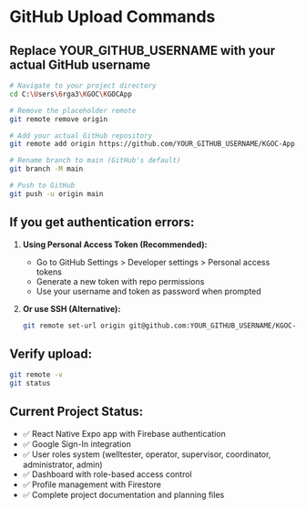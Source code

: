 # GitHub Upload Commands

## Replace YOUR_GITHUB_USERNAME with your actual GitHub username

```bash
# Navigate to your project directory
cd C:\Users\6rga3\KGOC\KGOCApp

# Remove the placeholder remote
git remote remove origin

# Add your actual GitHub repository
git remote add origin https://github.com/YOUR_GITHUB_USERNAME/KGOC-App.git

# Rename branch to main (GitHub's default)
git branch -M main

# Push to GitHub
git push -u origin main
```

## If you get authentication errors:

1. **Using Personal Access Token (Recommended):**
   - Go to GitHub Settings > Developer settings > Personal access tokens
   - Generate a new token with repo permissions
   - Use your username and token as password when prompted

2. **Or use SSH (Alternative):**
   ```bash
   git remote set-url origin git@github.com:YOUR_GITHUB_USERNAME/KGOC-App.git
   ```

## Verify upload:
```bash
git remote -v
git status
```

## Current Project Status:
- ✅ React Native Expo app with Firebase authentication  
- ✅ Google Sign-In integration
- ✅ User roles system (welltester, operator, supervisor, coordinator, administrator, admin)
- ✅ Dashboard with role-based access control
- ✅ Profile management with Firestore
- ✅ Complete project documentation and planning files